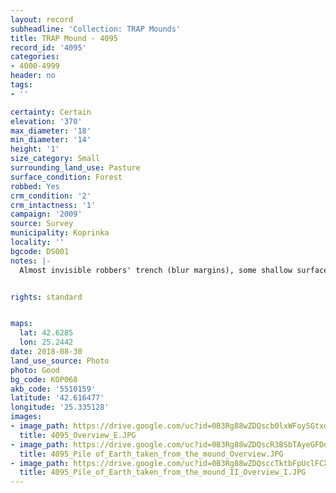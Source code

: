 ```yaml
---
layout: record
subheadline: 'Collection: TRAP Mounds'
title: TRAP Mound - 4095
record_id: '4095'
categories:
- 4000-4999
header: no
tags:
- ''

certainty: Certain
elevation: '370'
max_diameter: '18'
min_diameter: '14'
height: '1'
size_category: Small
surrounding_land_use: Pasture
surface_condition: Forest
robbed: Yes
crm_condition: '2'
crm_intactness: '1'
campaign: '2009'
source: Survey
municipality: Koprinka
locality: ''
bgcode: DS001
notes: |-
  Almost invisible robbers' trench (blur margins), some shallow surface disturbances.


rights: standard


maps:
  lat: 42.6285
  lon: 25.2442
date: 2018-08-30
land_use_source: Photo
photo: Good
bg_code: КОР068
akb_code: '5510159'
latitude: '42.616477'
longitude: '25.335128'
images:
- image_path: https://drive.google.com/uc?id=0B3Rg88wZDQscb0lxWFoySGtxdlE
  title: 4095_Overview_E.JPG
- image_path: https://drive.google.com/uc?id=0B3Rg88wZDQscR3BSbTAyeGFDd2s
  title: 4095_Pile of_Earth_taken_from_the_mound_Overview.JPG
- image_path: https://drive.google.com/uc?id=0B3Rg88wZDQsccTktbFpUclFCX0E
  title: 4095_Pile_of_Earth_taken_from_the_mound_II_Overview_I.JPG
---
```

